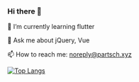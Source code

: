 ### Hi there 👋

🌱 I’m currently learning flutter

💬 Ask me about jQuery, Vue

📫 How to reach me: noreply@partsch.xyz

[![Top Langs](https://github-readme-stats.vercel.app/api/top-langs/?username=4ndre4s)](https://github.com/anuraghazra/github-readme-stats)
